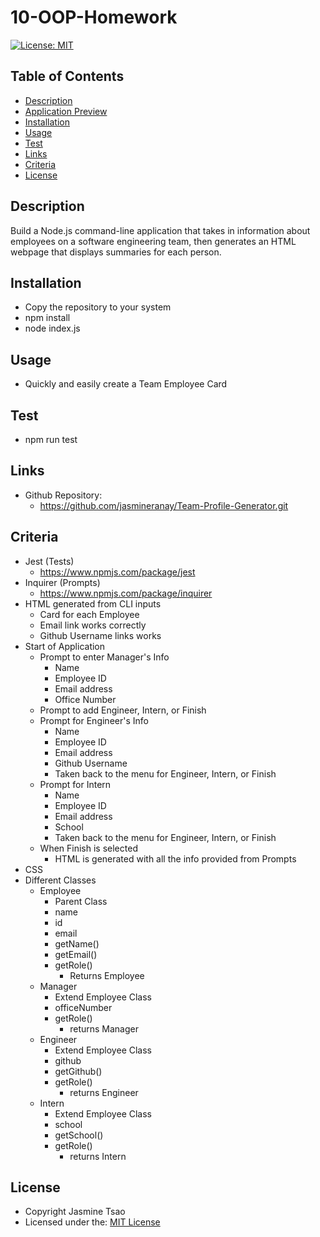 # 10-OOP-Homework
[![License: MIT](https://img.shields.io/badge/License-MIT-yellow.svg)](https://opensource.org/licenses/MIT)

## Table of Contents
- [Description](#description)
- [Application Preview](#application-preview)
- [Installation](#installation)
- [Usage](#usage)
- [Test](#test)
- [Links](#links)
- [Criteria](#criteria)
- [License](#license)

## Description
Build a Node.js command-line application that takes in information about employees on a software engineering team, then generates an HTML webpage that displays summaries for each person.

## Installation
- Copy the repository to your system
- npm install
- node index.js

## Usage
- Quickly and easily create a Team Employee Card

## Test
- npm run test

## Links
-   Github Repository:
    - https://github.com/jasmineranay/Team-Profile-Generator.git

## Criteria
- Jest (Tests)
    - https://www.npmjs.com/package/jest
- Inquirer (Prompts)
    - https://www.npmjs.com/package/inquirer
- HTML generated from CLI inputs
    - Card for each Employee
    - Email link works correctly
    - Github Username links works
- Start of Application
    - Prompt to enter Manager's Info
        - Name
        - Employee ID
        - Email address
        - Office Number
    - Prompt to add Engineer, Intern, or Finish
    - Prompt for Engineer's Info 
        - Name
        - Employee ID
        - Email address
        - Github Username
        - Taken back to the menu for Engineer, Intern, or Finish
    - Prompt for Intern
        - Name
        - Employee ID
        - Email address
        - School
        - Taken back to the menu for Engineer, Intern, or Finish
    - When Finish is selected
        - HTML is generated with all the info provided from Prompts
- CSS 
- Different Classes
    - Employee
        - Parent Class
        - name
        - id
        - email
        - getName()
        - getEmail()
        - getRole()
            - Returns Employee
    - Manager
        - Extend Employee Class
        - officeNumber
        - getRole()
            - returns Manager
    - Engineer
        - Extend Employee Class
        - github
        - getGithub()
        - getRole()
            - returns Engineer
    - Intern
        - Extend Employee Class
        - school
        - getSchool()
        - getRole()
            - returns Intern


## License
- Copyright Jasmine Tsao
- Licensed under the: [MIT License](https://opensource.org/licenses/MIT) 

